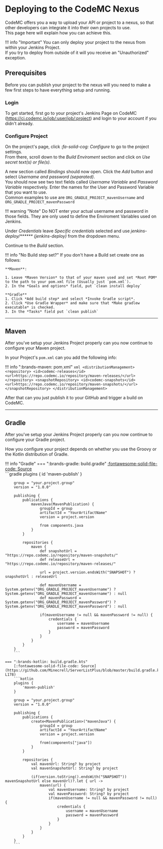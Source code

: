 # Deploying to the CodeMC Nexus
CodeMC offers you a way to upload your API or project to a nexus, so that other developers can integrate it into their own projects to use.  
This page here will explain how you can achieve this.

!!! info "Important"
    You can only deploy your project to the nexus from within your Jenkins Project.  
    If you try to deploy from outside of it will you receive an "Unauthorized" exception.

## Prerequisites
Before you can publish your project to the nexus will you need to make a few first steps to have everything setup and running.

### Login
To get started, first go to your project's Jenkins Page on CodeMC (https://ci.codemc.io/job/:user/job/:project) and login to your account if you didn't already.

### Configure Project
On the project's page, click *:fa-solid-cog: Configure* to go to the project settings.  
From there, scroll down to the *Build Enviroment* section and click on *Use secret text(s) or file(s)*.

A new section called *Bindings* should now open. Click the *Add* button and select *Username and password (separated)*.  
You should now see two text fields called *Username Variable* and *Password Variable* respectively. Enter the names for the User and Password Variable that you want to use.  
Common examples to use are `ORG_GRADLE_PROJECT_mavenUsername` and `ORG_GRADLE_PROJECT_mavenPassword`

!!! warning "Note"
    Do NOT enter your actual username and password in those fields. They are only used to define the Enviroment Variables used on Jenkins.

Under *Credentials* leave *Specific credentials* selected and use *jenkins-deploy/\*\*\*\*\*\* (jenkins-deploy)* from the dropdown menu.

Continue to the *Build* section.

!!! info "No Build step set?"
    If you don't have a Build set create one as follows:
    
    **Maven**:
    
    1. Leave *Maven Version* to that of your maven used and set *Root POM* to the path to your pom.xml file (Usually just `pom.xml`).
    2. In the *Goals and options* field, put `clean install deploy`
    
    **Gradle**
    1. Click *Add build step* and select *Invoke Gradle script*.
    2. Click *Use Gradle Wrapper* and make sure that *Make gradlew executable* is checked.
    3. In the *Tasks* field put `clean publish`

----
## Maven
After you've setup your Jenkins Project properly can you now continue to configure your Maven project.

In your Project's `pom.xml` can you add the following info:

!!! info ":brands-maven: pom.xml"
    ```xml
    <distributionManagement>
      <repository>
        <id>codemc-releases</id>
        <url>https://repo.codemc.io/repository/maven-releases/</url>
      </repository>
      <snapshotRepository>
        <id>codemc-snapshots</id>
        <url>https://repo.codemc.io/repository/maven-snapshots/</url>
      </snapshotRepository>
    </distributionManagement>
    ```

After that can you just publish it to your GitHub and trigger a build on CodeMC.

----
## Gradle
After you've setup your Jenkins Project properly can you now continue to configure your Gradle project.

How you configure your project depends on whether you use the Groovy or the Kotlin distribution of Gradle.

!!! info "Gradle"
    === ":brands-gradle: build.gradle"
        [:fontawesome-solid-file-code: Source](https://docs.gradle.org/current/userguide/publishing_maven.html#publishing_maven:complete_example)  
        ```gradle
        plugins {
            id 'maven-publish'
        }
        
        group = "your.project.group"
        version = "1.0.0"
        
        publishing {
            publications {
                mavenJava(MavenPublication) {
                    groupId = group
                    artifactId = "YourArtifactName"
                    version = project.version
                    
                    from components.java
                }
            }
            
            repositories {
                maven {
                    def snapshotUrl = "https://repo.codemc.io/repository/maven-snapshots/"
                    def releaseUrl = "https://repo.codemc.io/repository/maven-releases/"
                    
                    url = project.version.endsWith("SNAPSHOT") ? snapshotUrl : releaseUrl
                    
                    def mavenUsername = System.getenv("ORG_GRADLE_PROJECT_mavenUsername") ? System.getenv("ORG_GRADLE_PROJECT_mavenUsername") : null
                    def mavenPassword = System.getenv("ORG_GRADLE_PROJECT_mavenPassword") ? System.getenv("ORG_GRADLE_PROJECT_mavenPassword") : null
                    
                    if(mavenUsername != null && mavenPassword != null) {
                        credentials {
                            username = mavenUsername
                            password = mavenPassword
                        }
                    }
                }
            }
        }
        ```
    
    === ":brands-kotlin: build.gradle.kts"
        [:fontawesome-solid-file-code: Source](https://github.com/Minecrell/ServerListPlus/blob/master/build.gradle.kts#L146-L178)  
        ```kotlin
        plugins {
            'maven-publish'
        }
        
        group = "your.project.group"
        version = "1.0.0"
        
        publishing {
            publications {
                create<MavenPublication>("mavenJava") {
                    groupId = group
                    artifactId = "YourArtifactName"
                    version = project.version
                    
                    from(components["java"])
                }
            }
            
            repositories {
                val mavenUrl: String? by project
                val mavenSnapshotUrl: String? by project
                
                (if(version.toString().endsWith("SNAPSHOT")) mavenSnapshotUrl else mavenUrl)?.let { url ->
                    maven(url) {
                        val mavenUsername: String? by project
                        val mavenPassword: String? by project
                        if(mavenUsername != null && mavenPassword != null) {
                            credentials {
                                username = mavenUsername
                                password = mavenPassword
                            }
                        }
                    }
                }
            }
        }
        ```